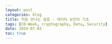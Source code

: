 ```yaml
---
layout: post
categories: blog
title: 처음 만나는 암호 - 데이터 보안의 기초
tags: [CO-Week, cryptography, Data, Security]
date: 2024-07-03
toc: true
---
```

